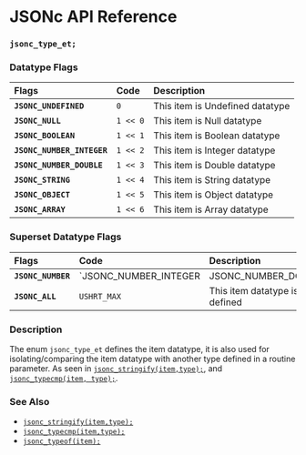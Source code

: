 # JSONc API Reference

### `jsonc_type_et;`

### Datatype Flags

| Flags | Code | Description |
| :--- | :--- | :--- |
|**`JSONC_UNDEFINED`**|`0`| This item is Undefined datatype |
|**`JSONC_NULL`**|`1 << 0`| This item is Null datatype |
|**`JSONC_BOOLEAN`**|`1 << 1`| This item is Boolean datatype |
|**`JSONC_NUMBER_INTEGER`**|`1 << 2`| This item is Integer datatype |
|**`JSONC_NUMBER_DOUBLE`**|`1 << 3`| This item is Double datatype |
|**`JSONC_STRING`**|`1 << 4`| This item is String datatype |
|**`JSONC_OBJECT`**|`1 << 5`| This item is Object datatype |
|**`JSONC_ARRAY`**|`1 << 6`| This item is Array datatype |

### Superset Datatype Flags

| Flags | Code | Description |
| :--- | :--- | :--- |
|**`JSONC_NUMBER`**|`JSONC_NUMBER_INTEGER | JSONC_NUMBER_DOUBLE`| This item datatype is a Number |
|**`JSONC_ALL`**|`USHRT_MAX`| This item datatype is defined |

### Description

The enum `jsonc_type_et` defines the item datatype, it is also used for isolating/comparing the item datatype with another type defined in a routine parameter. As seen in [`jsonc_stringify(item,type);`](jsonc_stringify.md), and [`jsonc_typecmp(item, type);`](jsonc_typecmp.md).

### See Also

* [`jsonc_stringify(item,type);`](jsonc_stringify.md)
* [`jsonc_typecmp(item,type);`](jsonc_typecmp.md)
* [`jsonc_typeof(item);`](jsonc_typeof.md)
